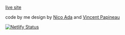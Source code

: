 [live site](https://seven-spaces.netlify.app/)

code by me
design by [Nico Ada](https://www.nico-ada.net/) and [Vincent Papineau](https://www.vincentpapineau.com/)

[![Netlify Status](https://api.netlify.com/api/v1/badges/40bf55f9-094c-469e-81a3-4dd3804a215c/deploy-status)](https://app.netlify.com/sites/seven-spaces/deploys)
